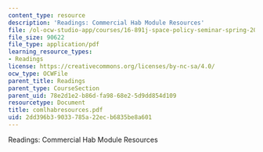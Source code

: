 ```yaml
---
content_type: resource
description: 'Readings: Commercial Hab Module Resources'
file: /ol-ocw-studio-app/courses/16-891j-space-policy-seminar-spring-2003/2dd396b39033785a22ecb6835be8a601_comlhabresources.pdf
file_size: 90622
file_type: application/pdf
learning_resource_types:
- Readings
license: https://creativecommons.org/licenses/by-nc-sa/4.0/
ocw_type: OCWFile
parent_title: Readings
parent_type: CourseSection
parent_uid: 78e2d1e2-b86d-fa98-68e2-5d9dd854d109
resourcetype: Document
title: comlhabresources.pdf
uid: 2dd396b3-9033-785a-22ec-b6835be8a601
---
```

Readings: Commercial Hab Module Resources